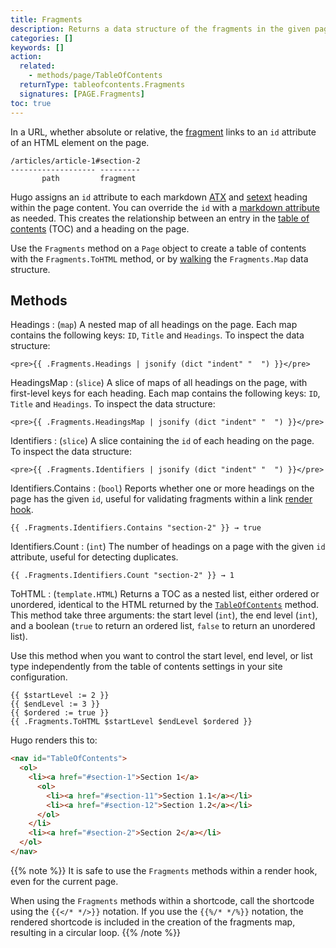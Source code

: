 ```yaml
---
title: Fragments
description: Returns a data structure of the fragments in the given page.
categories: []
keywords: []
action:
  related:
    - methods/page/TableOfContents
  returnType: tableofcontents.Fragments
  signatures: [PAGE.Fragments]
toc: true
---
```


In a URL, whether absolute or relative, the [fragment] links to an `id` attribute of an HTML element on the page.

```text
/articles/article-1#section-2
------------------- ---------
       path         fragment
```

Hugo assigns an `id` attribute to each markdown [ATX] and [setext] heading within the page content. You can override the `id` with a [markdown attribute] as needed. This creates the relationship between an entry in the [table of contents] (TOC) and a heading on the page.

Use the `Fragments` method on a `Page` object to create a table of contents with the `Fragments.ToHTML` method, or by [walking] the `Fragments.Map` data structure.

## Methods

Headings
: (`map`) A nested map of all headings on the page. Each map contains the following keys: `ID`, `Title` and `Headings`. To inspect the data structure:

```go-html-template
<pre>{{ .Fragments.Headings | jsonify (dict "indent" "  ") }}</pre>
```

HeadingsMap
: (`slice`) A slice of maps of all headings on the page, with first-level keys for each heading. Each map contains the following keys: `ID`, `Title` and `Headings`. To inspect the data structure:

```go-html-template
<pre>{{ .Fragments.HeadingsMap | jsonify (dict "indent" "  ") }}</pre>
```

Identifiers
: (`slice`) A slice containing the `id` of each heading on the page. To inspect the data structure:

```go-html-template
<pre>{{ .Fragments.Identifiers | jsonify (dict "indent" "  ") }}</pre>
```

Identifiers.Contains
: (`bool`) Reports whether one or more headings on the page has the given `id`, useful for validating fragments within a link [render hook].

```go-html-template
{{ .Fragments.Identifiers.Contains "section-2" }} → true
```

Identifiers.Count
: (`int`) The number of headings on a page with the given `id` attribute, useful for detecting duplicates.

```go-html-template
{{ .Fragments.Identifiers.Count "section-2" }} → 1
```

ToHTML
: (`template.HTML`) Returns a TOC as a nested list, either ordered or unordered, identical to the HTML returned by the [`TableOfContents`] method. This method take three arguments: the start level&nbsp;(`int`), the end level&nbsp;(`int`), and a boolean (`true` to return an ordered list, `false` to return an unordered list).

Use this method when you want to control the start level, end level, or list type independently from the table of contents settings in your site configuration.

```go-html-template
{{ $startLevel := 2 }}
{{ $endLevel := 3 }}
{{ $ordered := true }}
{{ .Fragments.ToHTML $startLevel $endLevel $ordered }}
```

Hugo renders this to:

```html
<nav id="TableOfContents">
  <ol>
    <li><a href="#section-1">Section 1</a>
      <ol>
        <li><a href="#section-11">Section 1.1</a></li>
        <li><a href="#section-12">Section 1.2</a></li>
      </ol>
    </li>
    <li><a href="#section-2">Section 2</a></li>
  </ol>
</nav>
```

{{% note %}}
It is safe to use the `Fragments` methods within a render hook, even for the current page.

When using the `Fragments` methods within a shortcode, call the shortcode using the `{{</* */>}}` notation. If you use the `{{%/* */%}}` notation, the rendered shortcode is included in the creation of the fragments map, resulting in a circular loop.
{{% /note %}}

[atx]: https://spec.commonmark.org/0.30/#atx-headings
[fragment]: /getting-started/glossary/#fragment
[markdown attribute]: /getting-started/glossary/#markdown-attribute
[setext]: https://spec.commonmark.org/0.30/#setext-headings
[table of contents]: /methods/page/tableofcontents
[walking]: /getting-started/glossary/#walk
[`tableofcontents`]: /methods/page/tableofcontents
[render hook]: /getting-started/glossary/#render-hook
